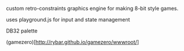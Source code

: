 custom retro-constraints graphics engine for making 8-bit style games.

uses playground.js for input and state management

DB32 palette

(gamezero)[http://rybar.github.io/gamezero/wwwroot/]
